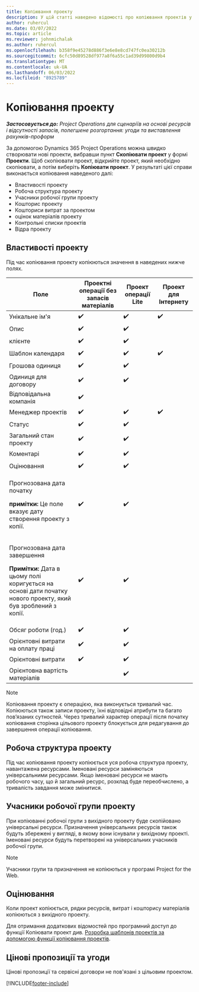 ```yaml
---
title: Копіювання проекту
description: У цій статті наведено відомості про копіювання проектів у програмі Dynamics 365 Project Operations.
author: ruhercul
ms.date: 03/07/2022
ms.topic: article
ms.reviewer: johnmichalak
ms.author: ruhercul
ms.openlocfilehash: b358f9e45278d886f3e6e8e8cd747fc0ea30212b
ms.sourcegitcommit: 6cfc50d89528df977a8f6a55c1ad39d99800d9b4
ms.translationtype: MT
ms.contentlocale: uk-UA
ms.lasthandoff: 06/03/2022
ms.locfileid: "8925789"
---
```

# <a name="copy-a-project"></a>Копіювання проекту

_**Застосовується до:** Project Operations для сценаріїв на основі ресурсів і відсутності запасів, полегшене розгортання: угоди та виставлення рахунків-проформ_

За допомогою Dynamics 365 Project Operations можна швидко створювати нові проекти, вибравши пункт **Скопіювати проект** у формі **Проекти**. Щоб скопіювати проект, відкрийте проект, який необхідно скопіювати, а потім виберіть **Копіювати проект**. У результаті цієї справи виконається копіювання наведеного далі:

- Властивості проекту 
- Робоча структура проекту
- Учасники робочої групи проекту
- Кошторис проекту
- Кошториси витрат за проектом
- оцінок матеріалів проекту
- Контрольні списки проектів
- Відра проекту

## <a name="project-properties"></a>Властивості проекту

Під час копіювання проекту копіюються значення в наведених нижче полях.

| Поле | Проектні операції без запасів матеріалів | Проект операції Lite | Проект для Інтернету |
|-------|------------------------------------------|-------------------------|---------------------|
| Унікальне ім'я | :heavy_check_mark: | :heavy_check_mark: | :heavy_check_mark: |
| Опис | :heavy_check_mark: | :heavy_check_mark: | |
| клієнте | :heavy_check_mark: | :heavy_check_mark: | |
| Шаблон календаря | :heavy_check_mark: | :heavy_check_mark: | :heavy_check_mark: |
| Грошова одиниця | :heavy_check_mark: | :heavy_check_mark: | |
| Одиниця для договору | :heavy_check_mark: | :heavy_check_mark: | |
| Відповідальна компанія | :heavy_check_mark: | | |
| Менеджер проектів | :heavy_check_mark: | :heavy_check_mark: | :heavy_check_mark: |
| Статус | :heavy_check_mark: | :heavy_check_mark: | |
| Загальний стан проекту | :heavy_check_mark: | :heavy_check_mark: | |
| Коментарі | :heavy_check_mark: | :heavy_check_mark: | |
| Оцінювання | :heavy_check_mark: | :heavy_check_mark: | |
| <p>Прогнозована дата початку</p><p><strong>примітки:</strong> Це поле вказує дату створення проекту з копії. | :heavy_check_mark: | :heavy_check_mark: | |
| <p>Прогнозована дата завершення</p><p><strong>Примітки:</strong> Дата в цьому полі коригується на основі дати початку нового проекту, який був зроблений з копії.</p> | :heavy_check_mark: | :heavy_check_mark: | |
| Обсяг роботи (год.) | :heavy_check_mark: | :heavy_check_mark: | |
| Орієнтовні витрати на оплату праці | :heavy_check_mark: | :heavy_check_mark: | |
| Орієнтовні витрати | :heavy_check_mark: | :heavy_check_mark: | |
| Орієнтовна вартість матеріалів | | :heavy_check_mark: | |

> [!NOTE]
> Копіювання проекту є операцією, яка виконується тривалий час. Копіюються також записи проекту, їхні відповідні атрибути та багато пов’язаних сутностей. Через тривалий характер операції після початку копіювання сторінка цільового проекту блокується для редагування до завершення операції копіювання.

## <a name="work-breakdown-structure"></a>Робоча структура проекту

Під час копіювання проекту копіюється уся робоча структура проекту, навантажена ресурсами. Іменовані ресурси заміняються універсальними ресурсами. Якщо іменовані ресурси не мають робочого часу, що й загальний ресурс, розклад буде переобчислено, а тривалість завдання може змінитися.

## <a name="project-team-members"></a>Учасники робочої групи проекту

При копіюванні робочої групи з вихідного проекту буде скопійовано універсальні ресурси. Призначення універсальних ресурсів також будуть збережені у вигляді, в якому вони існували у вихідному проекті. Іменовані ресурси будуть перетворені на універсальних учасників робочої групи.

> [!NOTE]
> Учасники групи та призначення не копіюються у програмі Project for the Web.

## <a name="estimates"></a>Оцінювання

Коли проект копіюється, рядки ресурсів, витрат і кошторису матеріалів копіюються з вихідного проекту. 

Для отримання додаткових відомостей про програмний доступ до функції Копіювати проект див. [Розробка шаблонів проектів за допомогою функції копіювання проектів](dev-copy-project.md).

## <a name="quotes-and-contracts"></a>Цінові пропозиції та угоди

Цінові пропозиції та сервісні договори не пов'язані з цільовим проектом.

[!INCLUDE[footer-include](../includes/footer-banner.md)]
